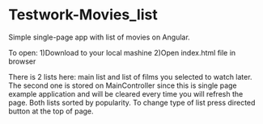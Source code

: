 # Testwork-Movies_list
Simple single-page app with list of movies on Angular.


To open:
1)Download to your local mashine 
2)Open index.html file in browser


There is 2 lists here: main list and list of films you selected to watch later. The second one is stored on MainController since this is single page example application and will be cleared every time you will refresh the page. Both lists sorted by popularity. To change type of list press directed button at the top of page.


